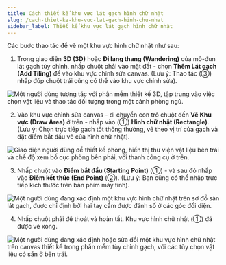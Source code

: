 ```yaml
---
title: Cách thiết kế khu vực lát gạch hình chữ nhật
slug: /cach-thiet-ke-khu-vuc-lat-gach-hinh-chu-nhat
sidebar_label: Thiết kế khu vực lát gạch hình chữ nhật
---
```


Các bước thao tác để vẽ một khu vực hình chữ nhật như sau:

1. Trong giao diện **3D (3D)** hoặc **Đi lang thang (Wandering)** của mô-đun lát gạch tùy chỉnh, nhấp chuột phải vào mặt đất - chọn **Thêm Lát gạch (Add Tiling)** để vào khu vực chỉnh sửa canvas. (Lưu ý: Thao tác (③) nhấp đúp chuột trái cũng có thể vào khu vực chỉnh sửa).

![Một người dùng tương tác với phần mềm thiết kế 3D, tập trung vào việc chọn vật liệu và thao tác đối tượng trong một cảnh phòng ngủ.](https://storage.googleapis.com/jegavn_kb/images/c8df56f3-1b82-436a-97ea-f1de10f69da3.png)

2. Vào khu vực chỉnh sửa canvas - di chuyển con trỏ chuột đến **Vẽ Khu vực (Draw Area)** ở trên - nhấp vào (①) **Hình chữ nhật (Rectangle)**. (Lưu ý: Chọn trực tiếp gạch tốt thông thường, vẽ theo vị trí của gạch và đặt điểm bắt đầu vẽ của hình chữ nhật).

![Giao diện người dùng để thiết kế phòng, hiển thị thư viện vật liệu bên trái và chế độ xem bố cục phòng bên phải, với thanh công cụ ở trên.](https://storage.googleapis.com/jegavn_kb/images/537a4077-ab6e-4280-b050-7264b17b58e9.png)

3. Nhấp chuột vào **Điểm bắt đầu (Starting Point)** (①) - và sau đó nhấp vào **Điểm kết thúc (End Point)** (②). (Lưu ý: Bạn cũng có thể nhập trực tiếp kích thước trên bàn phím máy tính).

![Một người dùng đang xác định một khu vực hình chữ nhật trên sơ đồ sàn lát gạch, được chỉ định bởi hai tay cầm được đánh số ở các góc đối diện.](https://storage.googleapis.com/jegavn_kb/images/313b1cfc-578c-491d-80be-a75e12910fc1.png)

4. Nhấp chuột phải để thoát và hoàn tất. Khu vực hình chữ nhật (①) đã được vẽ xong.

![Một người dùng đang xác định hoặc sửa đổi một khu vực hình chữ nhật trên canvas thiết kế trong phần mềm tùy chỉnh gạch, với các tùy chọn vật liệu có sẵn ở bên trái.](https://storage.googleapis.com/jegavn_kb/images/ccae7cca-c048-4a51-a037-9e032e6ad5c1.png)